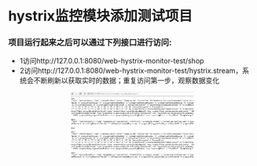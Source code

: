 # hystrix监控模块添加测试项目

### 项目运行起来之后可以通过下列接口进行访问:


- 1访问http://127.0.0.1:8080/web-hystrix-monitor-test/shop
- 2访问http://127.0.0.1:8080/web-hystrix-monitor-test/hystrix.stream，系统会不断刷新以获取实时的数据；重复访问第一步，观察数据变化

<p align="center">
 <img src="doc/images/hystrix-stream.png" width = "50%" height = "50%" />
</p>

